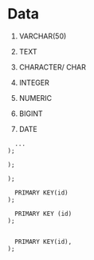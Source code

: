 








# Data
1. VARCHAR(50)
2. TEXT
3. CHARACTER/ CHAR

1. INTEGER
2. NUMERIC
3. BIGINT

2. DATE



```
  ...
);
```
```
);
```



```
);
```
```
  PRIMARY KEY(id)
);
```

```
  PRIMARY KEY (id)
);
```


```
  ```
```
  PRIMARY KEY(id),
);
```

